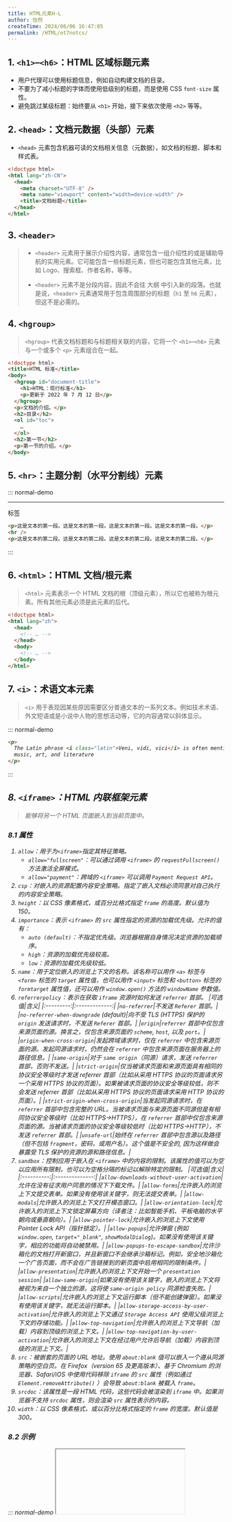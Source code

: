 ```yaml
---
title: HTML元素H-L
author: 怡然
createTime: 2024/06/06 16:47:05
permalink: /HTML/et7notcs/
---
```


## 1. `<h1>`–`<h6>`：HTML 区域标题元素
- 用户代理可以使用标题信息，例如自动构建文档的目录。
- 不要为了减小标题的字体而使用低级别的标题，而是使用 CSS `font-size` 属性。
- 避免跳过某级标题：始终要从 `<h1>` 开始，接下来依次使用 `<h2>` 等等。

## 2. `<head>`：文档元数据（头部）元素
- `<head>` 元素包含机器可读的文档相关信息（元数据），如文档的标题、脚本和样式表。
```html
<!doctype html>
<html lang="zh-CN">
  <head>
    <meta charset="UTF-8" />
    <meta name="viewport" content="width=device-width" />
    <title>文档标题</title>
  </head>
</html>
```

## 3. `<header>`
> - `<header>` 元素用于展示介绍性内容，通常包含一组介绍性的或是辅助导航的实用元素。它可能包含一些标题元素，但也可能包含其他元素，比如 Logo、搜索框、作者名称，等等。
> 
> - `<header>` 元素不是分段内容，因此不会往 大纲 中引入新的段落。也就是说，`<header>` 元素通常用于包含周围部分的标题（`h1` 至 `h6` 元素），但这不是必需的。

## 4. `<hgroup>`
> `<hgroup>` 代表文档标题和与标题相关联的内容，它将一个 `<h1>`–`<h6>` 元素与一个或多个 `<p>` 元素组合在一起。

```html
<!doctype html>
<title>HTML 标准</title>
<body>
  <hgroup id="document-title">
    <h1>HTML：现行标准</h1>
    <p>更新于 2022 年 7 月 12 日</p>
  </hgroup>
  <p>文档的介绍。</p>
  <h2>目录</h2>
  <ol id="toc">
    …
  </ol>
  <h2>第一节</h2>
  <p>第一节的介绍。</p>
</body>
```

## 5. `<hr>`：主题分割（水平分割线）元素
::: normal-demo <hr>标签
```html
<p>这是文本的第一段。这是文本的第一段。这是文本的第一段。这是文本的第一段。</p>
<hr />
<p>这是文本的第二段。这是文本的第二段。这是文本的第二段。这是文本的第二段。</p>
```
:::

## 6. `<html>`：HTML 文档/根元素
> `<html>` 元素表示一个 HTML 文档的根（顶级元素），所以它也被称为根元素。所有其他元素必须是此元素的后代。

```html
<!doctype html>
<html lang="zh">
  <head>
    <!-- … -->
  </head>
  <body>
    <!-- … -->
  </body>
</html>
```

## 7. `<i>`：术语文本元素
> `<i>` 用于表现因某些原因需要区分普通文本的一系列文本。例如技术术语、外文短语或是小说中人物的思想活动等，它的内容通常以斜体显示。

::: normal-demo <i>
```html
<p>
  The Latin phrase <i class="latin">Veni, vidi, vici</i> is often mentioned in
  music, art, and literature
</p>
```
:::

## 8. `<iframe>`：HTML 内联框架元素
> 能够将另一个 HTML 页面嵌入到当前页面中。

### 8.1 属性
1. `allow`：用于为`<iframe>`指定其特征策略。
   - `allow="fullscreen"`：可以通过调用 `<iframe>` 的 `requestFullscreen()` 方法激活全屏模式。 
   - `allow="payment"`：跨域的 `<iframe>` 可以调用 `Payment Request API`。
2. `csp`：对嵌入的资源配置内容安全策略。指定了嵌入文档必须同意对自己执行的内容安全策略。
3. `height`：以 CSS 像素格式，或百分比格式指定 `frame` 的高度。默认值为150。
4. `importance`：表示 `<iframe>` 的 `src` 属性指定的资源的加载优先级。允许的值有：
   - `auto (default)`：不指定优先级。浏览器根据自身情况决定资源的加载顺序。
   - `high`：资源的加载优先级较高。
   - `low`：资源的加载优先级较低。
5. `name`：用于定位嵌入的浏览上下文的名称。该名称可以用作 `<a>` 标签与 `<form>` 标签的 `target` 属性值，也可以用作 `<input>` 标签和 `<button>` 标签的 `formtarget` 属性值，还可以用作 `window.open()` 方法的 `windowName` 参数值。
6. `referrerpolicy`：表示在获取 `iframe` 资源时如何发送 `referrer` 首部。
   |可选值|含义|
   |:---------:|:-------------:|
   |`no-referrer`|不发送 `Referer` 首部。|
   |`no-referrer-when-downgrade` (default)|向不受 TLS (HTTPS) 保护的 `origin` 发送请求时，不发送 `Referer` 首部。|
   |`origin`|`referrer` 首部中仅包含来源页面的源。换言之，仅包含来源页面的 `scheme`, `host`, 以及 `port`。|
   |`origin-when-cross-origin`|发起跨域请求时，仅在 `referrer` 中包含来源页面的源。发起同源请求时，仍然会在 `referrer` 中包含来源页面在服务器上的路径信息。|
   |`same-origin`|对于 `same origin`（同源）请求，发送 `referrer` 首部，否则不发送。|
   |`strict-origin`|仅当被请求页面和来源页面具有相同的协议安全等级时才发送 referrer 首部（比如从采用 HTTPS 协议的页面请求另一个采用 HTTPS 协议的页面）。如果被请求页面的协议安全等级较低，则不会发送 referrer 首部（比如从采用 HTTPS 协议的页面请求采用 HTTP 协议的页面）。|
   |`strict-origin-when-cross-origin`|当发起同源请求时，在 `referrer` 首部中包含完整的 URL。当被请求页面与来源页面不同源但是有相同协议安全等级时（比如 HTTPS→HTTPS），在 `referrer` 首部中仅包含来源页面的源。当被请求页面的协议安全等级较低时（比如 HTTPS→HTTP），不发送 `referrer` 首部。|
   |`unsafe-url`|始终在 `referrer` 首部中包含源以及路径（但不包括 `fragment`，密码，或用户名）。这个值是不安全的, 因为这样做会暴露受 TLS 保护的资源的源和路径信息。|
7. `sandbox`：控制应用于嵌入在 `<iframe>` 中的内容的限制。该属性的值可以为空以应用所有限制，也可以为空格分隔的标记以解除特定的限制。
   |可选值|含义|
   |:----------:|:--------------:|
   |`allow-downloads-without-user-activation`|允许在没有征求用户同意的情况下下载文件。|
   |`allow-forms`|允许嵌入的浏览上下文提交表单。如果没有使用该关键字，则无法提交表单。|
   |`allow-modals`|允许嵌入的浏览上下文打开模态窗口。|
   |`allow-orientation-lock`|允许嵌入的浏览上下文锁定屏幕方向（译者注：比如智能手机、平板电脑的水平朝向或垂直朝向）。|
   |`allow-pointer-lock`|允许嵌入的浏览上下文使用 Pointer Lock API（指针锁定）。|
   |`allow-popups`|允许弹窗 (例如 `window.open`, `target="_blank"`, `showModalDialog`)。如果没有使用该关键字，相应的功能将自动被禁用。|
   |`allow-popups-to-escape-sandbox`|允许沙箱化的文档打开新窗口，并且新窗口不会继承沙箱标记。例如，安全地沙箱化一个广告页面，而不会在广告链接到的新页面中启用相同的限制条件。|
   |`allow-presentation`|允许嵌入的浏览上下文开始一个 `presentation session`|
   |`allow-same-origin`|如果没有使用该关键字，嵌入的浏览上下文将被视为来自一个独立的源，这将使 `same-origin policy` 同源检查失败。|
   |`allow-scripts`|允许嵌入的浏览上下文运行脚本（但不能创建弹窗）。如果没有使用该关键字，就无法运行脚本。|
   |`allow-storage-access-by-user-activation`|允许嵌入的浏览上下文通过 `Storage Access API` 使用父级浏览上下文的存储功能。|
   |`allow-top-navigation`|允许嵌入的浏览上下文导航（加载）内容到顶级的浏览上下文。|
   |`allow-top-navigation-by-user-activation`|允许嵌入的浏览上下文在经过用户允许后导航（加载）内容到顶级的浏览上下文。|
8. `src`：被嵌套的页面的 URL 地址。使用 `about:blank` 值可以嵌入一个遵从同源策略的空白页。在 Firefox（version 65 及更高版本）、基于 Chromium 的浏览器、Safari/iOS 中使用代码移除 `iframe` 的 `src` 属性（例如通过 `Element.removeAttribute()` ）会导致 `about:blank` 被载入 `frame`。
9. `srcdoc`：该属性是一段 HTML 代码，这些代码会被渲染到 `iframe` 中。如果浏览器不支持 `srcdoc` 属性，则会渲染 `src` 属性表示的内容。
10. `width`：以 CSS 像素格式，或以百分比格式指定的 `frame` 的宽度。默认值是300。
### 8.2 示例
::: normal-demo <iframe>使用
```html
<iframe
  src="http://iyuwb.com/"
  title="iframe Example 1"
  width="400"
  height="300">
</iframe>
```
:::

## 9. `<img>`：图像嵌入元素
> 可使用的图片的格式：APNG,AVIF,GIF,JPEG,PNG,SVG,WebP(性能好)

|属性|含义|
|:---------:|:----------------:|
|`alt`|包含一条对图像的文本描述，可供无障碍描述和图片加载失败时显示的内容。将图像复制并粘贴为文本，或是将图像的链接保存为浏览器书签时，也会用到此属性。|
|`crossorigin`|这个枚举属性表明是否必须使用 CORS 完成相关图像的抓取。允许的值有：1.`anonymous`：发送忽略凭据的跨源请求。2.`use-credentials`：发送携带凭据的跨源请求。|
|`decoding`|为浏览器提供图像解码方式上的提示。允许的值：1.`sync`:同步解码图像。2.`async`:异步解码图像。3.`auto`:默认值：不指定解码方式，由浏览器决定哪一种对用户来说是最合适的。|
|`fetchpriority`|提供获取图像时要使用的相对的优先级提示。允许的值：`high`,`low`,`auto`|
|`height`|图像的固有高度，以像素为单位。必须是没有单位的整数值。|
|`width`|图像的宽度，以像素为单位。必须是没有单位的整数。|
|`ismap`|只有在 `<img>` 元素是一个拥有有效 `href` 属性的 `<a>` 元素的后代元素的情况下，这个属性才会被允许使用。这个布尔属性表示图像是否是服务器端图像映射的一部分。如果是，那么点击图片的精准坐标将会被发送到服务器。|
|`loading`|指示浏览器应当如何加载该图像。可选值：1.`eager`:立即加载图像。2.`lazy`:延迟加载图像，直到它和视口接近到一个计算得到的距离。|
|`referrerpolicy`|与上述`<iframe>`标签相同。|
|`sizes`|表示资源大小的、以逗号隔开的一个或多个字符串。|
|`src`|图像的 URL。|
|`srcset`|以逗号分隔的一个或多个字符串列表表明一系列用户代理使用的可能的图像。|
|`usemap`|与元素相关联的图像映射（image map）的部分 URL。|

```html
<img src="favicon72.png" alt="MDN logo" srcset="favicon144.png 2x" />
```
```html
<!--在支持 srcset 的用户代理中，当使用 w 描述符时，src 属性会被忽略。当匹配了媒体条件 (max-width: 600px) 时，将加载 200 像素宽的图像（最匹配的图像），否则将加载另一幅图像。-->
<img
  src="clock-demo-200px.png"
  alt="Clock"
  srcset="clock-demo-200px.png 200w, clock-demo-400px.png 400w"
  sizes="(max-width: 600px) 200px, 50vw" />
```

## 10. `<input>`：输入（表单输入）元素
> 内容较多，单独输出文档。

## 11. `<ins>`
> `<ins>` 元素定义已经被插入文档中的文本。与`<del>`对应，属性也与`<del>`相同。

## 12. `<kbd>`
> 用于表示用户输入的按键，它将产生一个行内元素，以浏览器的默认 `monospace` 字体显示。

::: normal-demo <kbd>标签
```html
<p>打开运行对话框 <kbd>Win</kbd> + <kbd>R</kbd></p>
```
:::

## 13. `<label>`
> `<label>` 元素（标签）表示用户界面中某个元素的说明。

- `for`: 将一个 `<label>` 和一个 `<input>` 元素匹配在一起，你需要给 `<input>` 一个 `id` 属性。而 `<label>` 需要一个 `for` 属性，其值和 `<input>` 的 `id` 一样。
- `form`: 表示与 `label` 元素关联的 `<form>` 元素（即它的表单拥有者）。如果声明了该属性，其值应是同一文档中 `<form>` 元素的 `id`。因此你可以将 `label` 元素放在文档的任何位置，而不仅作为 `<form>` 元素的后代。

::: normal-demo <label>标签
```html
<label for="username">Click me</label> <input type="text" id="username" />
```
:::

## 14. `<legend>`：字段集标题元素
> 父元素 `<fieldset>` 内容的标题。

## 15. `<ol>`, `<ul>`, `<li>`标签
### 15.1 `<ol>`:有序列表
- `reversed`:此布尔值属性指定列表中的条目是否是倒序排列的，即编号是否应从高到低反向标注。
- `start`:一个整数值属性，指定了列表编号的起始值，此属性的值应为阿拉伯数字。
- `type`:设置编号的类型：
  - `a` 表示小写英文字母编号
  - `A` 表示大写英文字母编号
  - `i` 表示小写罗马数字编号
  - `I` 表示大写罗马数字编号
  - `1` 表示数字编号（默认）编号类型适用于整个列表。
  
### 15.2 `<ul>`：无序列表
- `<ul>` 和 `<ol>` 元素可以嵌套任意深度。此外，嵌套列表可以不受限制地在 `<ol>` 和 `<ul>` 之间交替使用。

### 15.3 `<li>`：列表项元素
- `value`：这个整数属性指示由 `<ol>` 元素定义的列表项当前序数值。后面的列表项从数值集开始继续编号。

## 16. `<link>`：外部资源链接元素
> `<link>` 元素规定了当前文档与某个外部资源的关系。该元素最常用于链接样式表，此外也可以被用来创建站点图标（比如 PC 端的“favicon”图标和移动设备上用以显示在主屏幕的图标）。

```html
<link href="default.css" rel="stylesheet" title="默认样式" />
<link href="fancy.css" rel="alternate stylesheet" title="精美样式" />
<link href="basic.css" rel="alternate stylesheet" title="基本样式" />
<!-- 通过媒体查询有条件地加载资源 -->
<link href="print.css" rel="stylesheet" media="print" />
<link href="mobile.css" rel="stylesheet" media="all" />
<link
  href="desktop.css"
  rel="stylesheet"
  media="screen and (min-width: 600px)" />
<link
  href="highres.css"
  rel="stylesheet"
  media="screen and (min-resolution: 300dpi)" />
<!-- 提供用于不同用法上下文的图标 -->
<!-- 配备高分辨率 Retina 显示屏的第三代 iPad -->
<link rel="apple-touch-icon" sizes="144x144" href="favicon144.png" />
<!-- 配备高分辨率 Retina 显示屏的 iPhone -->
<link rel="apple-touch-icon" sizes="114x114" href="favicon114.png" />
<!-- 第一代和第二代 iPad -->
<link rel="apple-touch-icon" sizes="72x72" href="favicon72.png" />
<!-- 非 Retina iPhone、iPod Touch 和 Android 2.1+ 设备 -->
<link rel="apple-touch-icon" href="favicon57.png" />
<!-- 基本的 favicon -->
<link rel="icon" href="favicon32.png" />

```